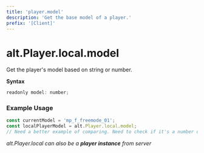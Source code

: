 ```yaml
---
title: 'player.model'
description: 'Get the base model of a player.'
prefix: '[Client]'
---
```


# alt.Player.local.model

Get the player's model based on string or number.

**Syntax**

```js
readonly model: number;
```

### Example Usage

```js
const currentModel = 'mp_f_freemode_01';
const localPlayerModel = alt.Player.local.model;
// Need a better example of comparing. Need to check if it's a number or not.
```

_alt.Player.local can also be a **player instance** from server_
